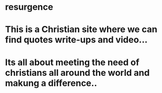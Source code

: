 # resurgence
# This is a Christian site where we can find quotes write-ups and video...
# Its all about meeting the need of christians all around the world and makung a difference..
